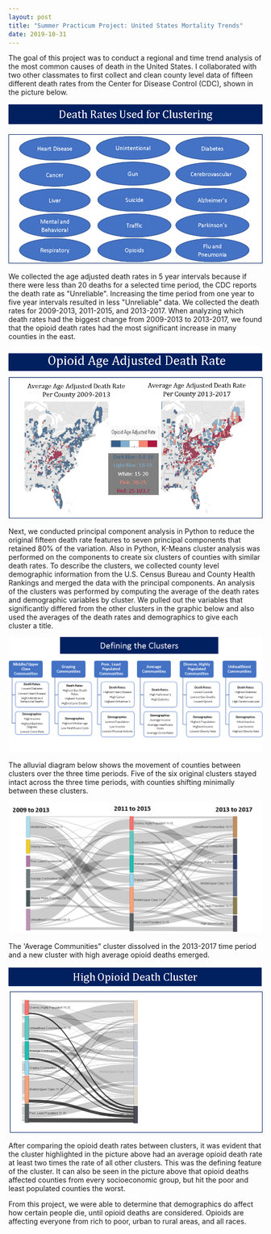 ```yaml
---
layout: post
title: "Summer Practicum Project: United States Mortality Trends"
date: 2019-10-31
---
```


  The goal of this project was to conduct a regional and time trend analysis of the most common causes of death in the United States. I collaborated with two other classmates to first collect and clean county level data of fifteen different death rates from the Center for Disease Control (CDC), shown in the picture below. 

![Image](https://github.com/brighamk/brighamk.github.io/blob/master/images/Picture2.png?raw=true)

  We collected the age adjusted death rates in 5 year intervals because if there were less than 20 deaths for a selected time period, the CDC reports the death rate as "Unreliable". Increasing the time period from one year to five year intervals resulted in less "Unreliable" data. We collected the death rates for 2009-2013, 2011-2015, and 2013-2017. When analyzing which death rates had the biggest change from 2009-2013 to 2013-2017, we found that the opioid death rates had the most significant increase in many counties in the east. 

![Image](https://github.com/brighamk/brighamk.github.io/blob/master/images/Picture4.png?raw=true)

  Next, we conducted principal component analysis in Python to reduce the original fifteen death rate features to seven principal components that retained 80% of the variation. Also in Python, K-Means cluster analysis was performed on the components to create six clusters of counties with similar death rates. To describe the clusters, we collected county level
demographic information from the U.S. Census Bureau and County Health Rankings and merged the data with the principal components. An analysis of the clusters was performed by computing the average of the death rates and demographic variables by cluster. We pulled out the variables that significantly differed from the other clusters in the graphic below and also used the averages of the death rates and demographics to give each cluster a title. 

![Image](https://github.com/brighamk/brighamk.github.io/blob/master/images/Picture5.png?raw=true)

The alluvial diagram below shows the movement of counties between clusters over the three time periods. Five of the six original clusters stayed intact across the three time periods, with counties shifting minimally between these clusters.  

![Image](https://github.com/brighamk/brighamk.github.io/blob/master/images/Picture6.png?raw=true)

The 'Average Communities" cluster dissolved in the 2013-2017 time period and a new cluster with high average opioid deaths emerged. 

![Image](https://github.com/brighamk/brighamk.github.io/blob/master/images/Picture7.png?raw=true)

After comparing the opioid death rates between clusters, it was evident that the cluster highlighted in the picture above had an average opioid death rate at least two times the rate of all other clusters. This was the defining feature of the cluster. It can also be seen in the picture above that opioid deaths affected counties from every socioeconomic group, but hit the poor and least populated counties the worst. 

From this project, we were able to determine that demographics do affect how certain people die, until opioid deaths are considered. Opioids are affecting everyone from rich to poor, urban to rural areas, and all races. 
